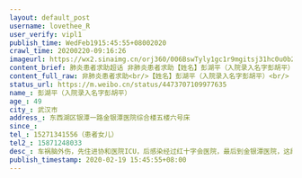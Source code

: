 ```yaml
---
layout: default_post
username: lovethee_R
user_verify: vipl1
publish_time: WedFeb1915:45:55+08002020
crawl_time: 20200220-09:16:26
imageurl: https://wx2.sinaimg.cn/orj360/006BswTyly1gc1r9mgitsj31hc0u0b29.jpg,https://wx3.sinaimg.cn/orj360/006BswTyly1gc1r9n0r8vj30u01hc7wh.jpg,https://wx4.sinaimg.cn/orj360/006BswTyly1gc1r9nk3naj30om1hctre.jpg
content_brief: 肺炎患者求助超话 非肺炎患者求助【姓名】彭湖平（入院录入名字彭胡平）【年龄】49【所在城市】武汉市【所在小区、社区】东西湖区银潭一路 金银潭医院 综合楼五楼六号床【病患时间】31天【联系方式】15271341556（患者女儿）【其他紧急联系人】15871248033【病情描述】车祸脑外伤，先住进 ...全文
content_full_raw: 非肺炎患者求助<br/>【姓名】彭湖平（入院录入名字彭胡平）<br/>【年龄】49<br/>【所在城市】武汉市<br/>【所在小区、社区】东西湖区银潭一路金银潭医院综合楼五楼六号床<br/>【病患时间】31天<br/>【联系方式】15271341556（患者女儿）<br/>【其他紧急联系人】15871248033<br/>【病情描述】车祸脑外伤，先住进协和医院ICU，后感染经过红十字会医院，最后到金银潭医院，这段时间，病人一直昏迷不醒，不能进食，也没有得到过治疗，金银潭医院也通知排除了新型肺炎，要求出院。紧急求助，已经联系了所有医院都不接收，脑外伤不能再拖下去了，可以收治，住走廊都可以，拜托了🙏🙏🙏
status_url: https://m.weibo.cn/status/4473707109977635
name_: 彭湖平（入院录入名字彭胡平）
age_: 49
city_: 武汉市
address_: 东西湖区银潭一路金银潭医院综合楼五楼六号床
since_: 
tel_: 15271341556（患者女儿）
tel2_: 15871248033
desc_: 车祸脑外伤，先住进协和医院ICU，后感染经过红十字会医院，最后到金银潭医院，这段时间，病人一直昏迷不醒，不能进食，也没有得到过治疗，金银潭医院也通知排除了新型肺炎，要求出院。紧急求助，已经联系了所有医院都不接收，脑外伤不能再拖下去了，可以收治，住走廊都可以，拜托了🙏🙏🙏
publish_timestamp: 2020-02-19 15:45:55+08:00
---
```

